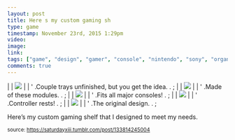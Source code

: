 ```yaml
---
layout: post
title: Here s my custom gaming sh
type: game
timestamp: November 23rd, 2015 1:29pm
video: 
image: 
link: 
tags: ["game", "design", "gamer", "console", "nintendo", "sony", "organization", "shelving", "showcase"]
comments: true
---
```

|  | <img src="https://saturdayxiii.github.io/media/133814245004_0.jpg"/> |  |
' .Couple trays unfinished, but you get the idea.  . 
;
|  | <img src="https://saturdayxiii.github.io/media/133814245004_1.jpg"/> |  |
' .Made of these modules.  . 
;
|  | <img src="https://saturdayxiii.github.io/media/133814245004_2.jpg"/> |  |
' .Fits all major consoles!  . 
;
|  | <img src="https://saturdayxiii.github.io/media/133814245004_3.jpg"/> |  |
' .Controller rests!  . 
;
|  | <img src="https://saturdayxiii.github.io/media/133814245004_4.jpg"/> |  |
' .The original design.  . 
;
        
Here’s my custom gaming shelf that I designed to meet my needs.
 
  
<small>source: https://saturdayxiii.tumblr.com/post/133814245004</small>